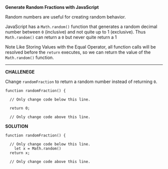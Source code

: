 **Generate Random Fractions with JavaScript**

Random numbers are useful for creating random behavior.

JavaScript has a `Math.random()` function that generates a random decimal number between `0` (inclusive) and not quite up to 1 (exclusive). Thus `Math.random()` can return a `0` but never quite return a 1

Note
Like Storing Values with the Equal Operator, all function calls will be resolved before the `return` executes, so we can return the value of the `Math.random()` function.


---------------------

**CHALLENEGE**

Change `randomFraction` to return a random number instead of returning `0`.

```
function randomFraction() {

  // Only change code below this line.
    
  return 0;

  // Only change code above this line.
```

**SOLUTION**

```
function randomFraction() {

  // Only change code below this line.
    let x = Math.random()
  return x;

  // Only change code above this line.
```
